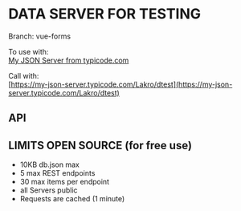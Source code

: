 # DATA SERVER FOR TESTING

Branch: vue-forms

To use with:  
[My JSON Server from typicode.com](https://my-json-server.typicode.com/) 

Call with:  
[https://my-json-server.typicode.com/Lakro/dtest](https://my-json-server.typicode.com/Lakro/dtest)


## API




## LIMITS OPEN SOURCE (for free use)

+ 10KB db.json max
+ 5 max REST endpoints
+ 30 max items per endpoint 
+ all Servers public 
+ Requests are cached (1 minute)
